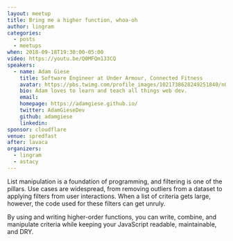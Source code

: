 ```yaml
---
layout: meetup
title: Bring me a higher function, whoa-oh
author: lingram
categories:
  - posts
  - meetups
when: 2018-09-18T19:30:00-05:00
video: https://youtu.be/Q0MFQm133CQ
speakers:
  - name: Adam Giese
    title: Software Engineer at Under Armour, Connected Fitness
    avatar: https://pbs.twimg.com/profile_images/1021738628249251840/nQZVwfFg_400x400.jpg
    bio: Adam loves to learn and teach all things web dev.
    email:
    homepage: https://adamgiese.github.io/
    twitter: AdamGieseDev
    github: adamgiese
    linkedin:
sponsor: cloudflare
venue: spredfast
after: lavaca
organizers:
  - lingram
  - astacy
---
```


List manipulation is a foundation of programming, and filtering is one of the pillars. Use cases are widespread, from removing outliers from a dataset to applying filters from user interactions. When a list of criteria gets large, however, the code used for these filters can get unruly.

By using and writing higher-order functions, you can write, combine, and manipulate criteria while keeping your JavaScript readable, maintainable, and DRY.
